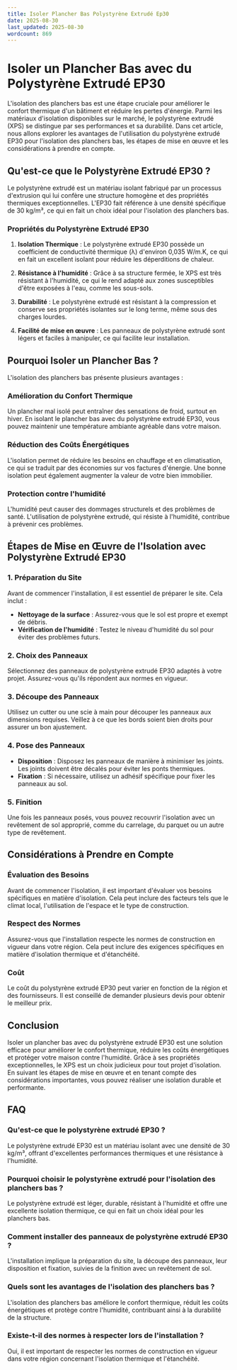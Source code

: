 ```yaml
---
title: Isoler Plancher Bas Polystyrène Extrudé Ep30
date: 2025-08-30
last_updated: 2025-08-30
wordcount: 869
---
```


# Isoler un Plancher Bas avec du Polystyrène Extrudé EP30

L'isolation des planchers bas est une étape cruciale pour améliorer le confort thermique d'un bâtiment et réduire les pertes d'énergie. Parmi les matériaux d'isolation disponibles sur le marché, le polystyrène extrudé (XPS) se distingue par ses performances et sa durabilité. Dans cet article, nous allons explorer les avantages de l'utilisation du polystyrène extrudé EP30 pour l'isolation des planchers bas, les étapes de mise en œuvre et les considérations à prendre en compte.

## Qu'est-ce que le Polystyrène Extrudé EP30 ?

Le polystyrène extrudé est un matériau isolant fabriqué par un processus d'extrusion qui lui confère une structure homogène et des propriétés thermiques exceptionnelles. L'EP30 fait référence à une densité spécifique de 30 kg/m³, ce qui en fait un choix idéal pour l'isolation des planchers bas.

### Propriétés du Polystyrène Extrudé EP30

1. **Isolation Thermique** : Le polystyrène extrudé EP30 possède un coefficient de conductivité thermique (λ) d'environ 0,035 W/m.K, ce qui en fait un excellent isolant pour réduire les déperditions de chaleur.
   
2. **Résistance à l'humidité** : Grâce à sa structure fermée, le XPS est très résistant à l'humidité, ce qui le rend adapté aux zones susceptibles d'être exposées à l'eau, comme les sous-sols.

3. **Durabilité** : Le polystyrène extrudé est résistant à la compression et conserve ses propriétés isolantes sur le long terme, même sous des charges lourdes.

4. **Facilité de mise en œuvre** : Les panneaux de polystyrène extrudé sont légers et faciles à manipuler, ce qui facilite leur installation.

## Pourquoi Isoler un Plancher Bas ?

L'isolation des planchers bas présente plusieurs avantages :

### Amélioration du Confort Thermique

Un plancher mal isolé peut entraîner des sensations de froid, surtout en hiver. En isolant le plancher bas avec du polystyrène extrudé EP30, vous pouvez maintenir une température ambiante agréable dans votre maison.

### Réduction des Coûts Énergétiques

L'isolation permet de réduire les besoins en chauffage et en climatisation, ce qui se traduit par des économies sur vos factures d'énergie. Une bonne isolation peut également augmenter la valeur de votre bien immobilier.

### Protection contre l'humidité

L'humidité peut causer des dommages structurels et des problèmes de santé. L'utilisation de polystyrène extrudé, qui résiste à l'humidité, contribue à prévenir ces problèmes.

## Étapes de Mise en Œuvre de l'Isolation avec Polystyrène Extrudé EP30

### 1. Préparation du Site

Avant de commencer l'installation, il est essentiel de préparer le site. Cela inclut :

- **Nettoyage de la surface** : Assurez-vous que le sol est propre et exempt de débris.
- **Vérification de l'humidité** : Testez le niveau d'humidité du sol pour éviter des problèmes futurs.

### 2. Choix des Panneaux

Sélectionnez des panneaux de polystyrène extrudé EP30 adaptés à votre projet. Assurez-vous qu'ils répondent aux normes en vigueur.

### 3. Découpe des Panneaux

Utilisez un cutter ou une scie à main pour découper les panneaux aux dimensions requises. Veillez à ce que les bords soient bien droits pour assurer un bon ajustement.

### 4. Pose des Panneaux

- **Disposition** : Disposez les panneaux de manière à minimiser les joints. Les joints doivent être décalés pour éviter les ponts thermiques.
- **Fixation** : Si nécessaire, utilisez un adhésif spécifique pour fixer les panneaux au sol.

### 5. Finition

Une fois les panneaux posés, vous pouvez recouvrir l'isolation avec un revêtement de sol approprié, comme du carrelage, du parquet ou un autre type de revêtement.

## Considérations à Prendre en Compte

### Évaluation des Besoins

Avant de commencer l'isolation, il est important d'évaluer vos besoins spécifiques en matière d'isolation. Cela peut inclure des facteurs tels que le climat local, l'utilisation de l'espace et le type de construction.

### Respect des Normes

Assurez-vous que l'installation respecte les normes de construction en vigueur dans votre région. Cela peut inclure des exigences spécifiques en matière d'isolation thermique et d'étanchéité.

### Coût

Le coût du polystyrène extrudé EP30 peut varier en fonction de la région et des fournisseurs. Il est conseillé de demander plusieurs devis pour obtenir le meilleur prix.

## Conclusion

Isoler un plancher bas avec du polystyrène extrudé EP30 est une solution efficace pour améliorer le confort thermique, réduire les coûts énergétiques et protéger votre maison contre l'humidité. Grâce à ses propriétés exceptionnelles, le XPS est un choix judicieux pour tout projet d'isolation. En suivant les étapes de mise en œuvre et en tenant compte des considérations importantes, vous pouvez réaliser une isolation durable et performante.

## FAQ

### Qu'est-ce que le polystyrène extrudé EP30 ?

Le polystyrène extrudé EP30 est un matériau isolant avec une densité de 30 kg/m³, offrant d'excellentes performances thermiques et une résistance à l'humidité.

### Pourquoi choisir le polystyrène extrudé pour l'isolation des planchers bas ?

Le polystyrène extrudé est léger, durable, résistant à l'humidité et offre une excellente isolation thermique, ce qui en fait un choix idéal pour les planchers bas.

### Comment installer des panneaux de polystyrène extrudé EP30 ?

L'installation implique la préparation du site, la découpe des panneaux, leur disposition et fixation, suivies de la finition avec un revêtement de sol.

### Quels sont les avantages de l'isolation des planchers bas ?

L'isolation des planchers bas améliore le confort thermique, réduit les coûts énergétiques et protège contre l'humidité, contribuant ainsi à la durabilité de la structure.

### Existe-t-il des normes à respecter lors de l'installation ?

Oui, il est important de respecter les normes de construction en vigueur dans votre région concernant l'isolation thermique et l'étanchéité.